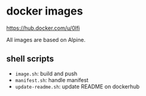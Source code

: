 # docker images

<https://hub.docker.com/u/0lfi>

All images are based on Alpine.

## shell scripts

- `image.sh`: build and push
- `manifest.sh`: handle manifest
- `update-readme.sh`: update README on dockerhub
